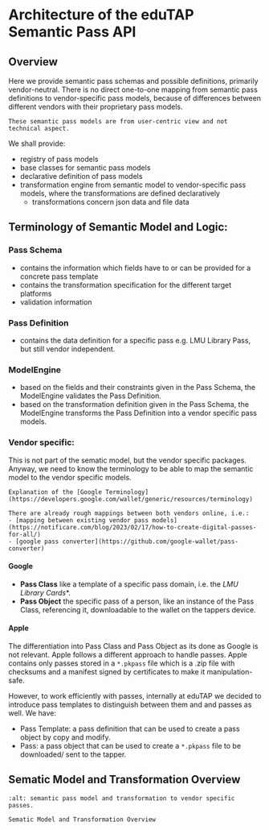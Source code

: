 # Architecture of the eduTAP Semantic Pass API

## Overview

Here we provide semantic pass schemas and possible definitions, primarily vendor-neutral.
There is no direct one-to-one mapping from semantic pass definitions to vendor-specific pass models, because of differences between different vendors with their proprietary pass models.


```{attention}
These semantic pass models are from user-centric view and not technical aspect.
```

We shall provide:

- registry of pass models
- base classes for semantic pass models
- declarative definition of pass models
- transformation engine from semantic model to vendor-specific pass models, where the transformations are defined declaratively
    - transformations concern json data and file data

## Terminology of Semantic Model and Logic:

### Pass Schema
- contains the information which fields have to or can be provided for a concrete pass template
- contains the transformation specification for the different target platforms
- validation information

### Pass Definition
- contains the data definition for a specific pass e.g. LMU Library Pass, but still vendor independent.

### ModelEngine
- based on the fields and their constraints given in the Pass Schema, the ModelEngine validates the Pass Definition.
- based on the transformation definition given in the Pass Schema, the ModelEngine transforms the Pass Definition into a vendor specific pass models.

### Vendor specific:

This is not part of the sematic model, but the vendor specific packages.
Anyway, we need to know the terminology to be able to map the semantic model to the vendor specific models.

```{hint}
Explanation of the [Google Terminology](https://developers.google.com/wallet/generic/resources/terminology)
```

```{hint}
There are already rough mappings between both vendors online, i.e.:
- [mapping between existing vendor pass models](https://notificare.com/blog/2023/02/17/how-to-create-digital-passes-for-all/)
- [google pass converter](https://github.com/google-wallet/pass-converter)
```

#### Google
- **Pass Class** like a template of a specific pass domain, i.e. the *LMU Library Cards**.
- **Pass Object** the specific pass of a person, like an instance of the Pass Class, referencing it, downloadable to the wallet on the tappers device.

#### Apple

The differentiation into Pass Class and Pass Object as its done as Google is not relevant.
Apple follows a different approach to handle passes.
Apple contains only passes stored in a `*.pkpass` file which is a .zip file with checksums and a manifest signed by certificates to make it manipulation-safe.

However, to work efficiently with passes, internally at eduTAP we decided to introduce pass templates to distinguish between them and and passes as well.
We have:

- Pass Template: a pass definition that can be used to create a pass object by copy and modify.
- Pass: a pass object that can be used to create a `*.pkpass` file to be downloaded/ sent to the tapper.

## Sematic Model and Transformation Overview

```{figure} SemanticPassModel.svg
:alt: semantic pass model and transformation to vendor specific passes.

Sematic Model and Transformation Overview
```


